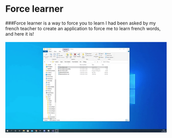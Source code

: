 # Force learner

###Force learner is a way to force you to learn
I had been asked by my french teacher to create an application to force me to learn french words, and here it is!\
\
![Example of it in action](images/example.gif)
